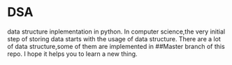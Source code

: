# DSA
data structure inplementation in python.
In computer science,the very initial step of storing data starts with the usage of data structure.
There are a lot of data structure,some of them are implemented in ##Master branch of this repo.
I hope it helps you to learn a new thing.
